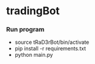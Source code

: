 # tradingBot

### Run program
- source tRaD3rBot/bin/activate
- pip install -r requirements.txt
- python main.py
